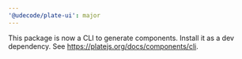 ```yaml
---
'@udecode/plate-ui': major
---
```


This package is now a CLI to generate components. Install it as a dev dependency. See https://platejs.org/docs/components/cli.